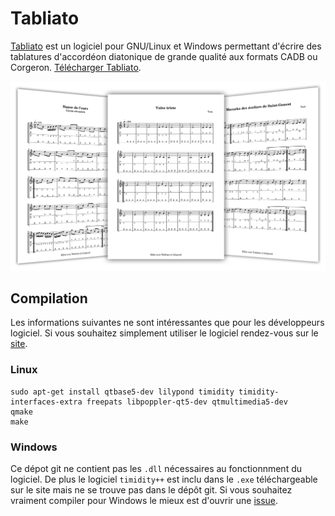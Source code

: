 # Tabliato

[Tabliato](https://jean-romain.github.io/tabliato/) est un logiciel pour GNU/Linux et Windows permettant d'écrire des tablatures d'accordéon diatonique de grande qualité aux formats CADB ou Corgeron. [Télécharger Tabliato](https://jean-romain.github.io/tabliato/download.html).

[![](docs/img/slideview.png)](https://jean-romain.github.io/tabliato/)

## Compilation

Les informations suivantes ne sont intéressantes que pour les développeurs logiciel. Si vous souhaitez simplement utiliser le logiciel rendez-vous sur le [site](https://jean-romain.github.io/tabliato/).

### Linux

```
sudo apt-get install qtbase5-dev lilypond timidity timidity-interfaces-extra freepats libpoppler-qt5-dev qtmultimedia5-dev
qmake
make
```

### Windows

Ce dépot git ne contient pas les `.dll` nécessaires au fonctionnment du logiciel. De plus le logiciel `timidity++` est inclu dans le `.exe` téléchargeable sur le site mais ne se trouve pas dans le dépôt git. Si vous souhaitez vraiment compiler pour Windows le mieux est d'ouvrir une [issue](https://github.com/Jean-Romain/tabliato/issues).
